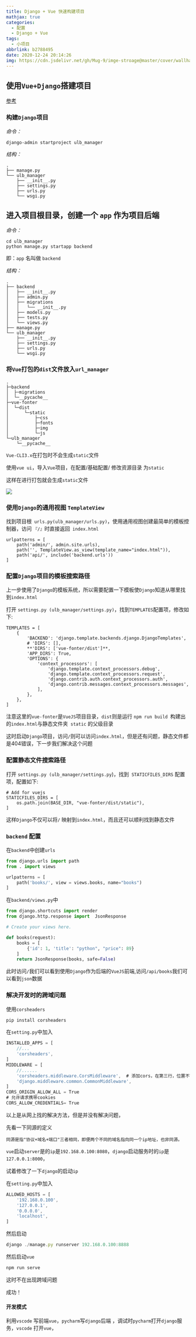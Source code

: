```yaml
---
title: Django + Vue 快速构建项目
mathjax: true
categories:
  - 配置
  - Django + Vue
tags:
  - 小项目
abbrlink: b2788495
date: 2020-12-24 20:14:26
img: https://cdn.jsdelivr.net/gh/Mug-9/imge-stroage@master/cover/wallhaven-l3917p.150hewd0j7k0.png
---
```


## 使用`Vue+Django`搭建项目

[参考](https://zhuanlan.zhihu.com/p/25080236)

### 构建`Django`项目

*命令：*

```text
django-admin startproject ulb_manager
```

*结构：*

```text
.
├── manage.py
└── ulb_manager
    ├── __init__.py
    ├── settings.py
    ├── urls.py
    └── wsgi.py
```

## 进入项目根目录，创建一个 `app` 作为项目后端

*命令：*

```text
cd ulb_manager
python manage.py startapp backend
```

即：`app` 名叫做 `backend`

*结构：*

```text
.
├── backend
│   ├── __init__.py
│   ├── admin.py
│   ├── migrations
│   │   └── __init__.py
│   ├── models.py
│   ├── tests.py
│   └── views.py
├── manage.py
└── ulb_manager
    ├── __init__.py
    ├── settings.py
    ├── urls.py
    └── wsgi.py
```

### 将`Vue`打包的`dist`文件放入`url_manager`

```text
.
├─backend
│  ├─migrations
│  └─__pycache__
├─vue-fonter
│  └─dist
│      └─static
│          ├─css
│          ├─fonts
│          ├─img
│          └─js
└─ulb_manager
    └─__pycache__

```

`Vue-CLI3.x`在打包时不会生成`static`文件

使用`vue ui`，导入`Vue`项目，在配置/基础配置/ 修改资源目录 为`static`

这样在进行打包就会生成`static`文件

![](https://wx1.sinaimg.cn/mw690/0083TyOJly1glz7x4dxvmj31bz0ovn01.jpg)

### 使用`Django`的通用视图 `TemplateView`

找到项目根` urls.py(ulb_manager/urls.py)`，使用通用视图创建最简单的模板控制器，访问 `『/』`时直接返回` index.html`



```text
urlpatterns = [
    path('admin/', admin.site.urls),
    path('', TemplateView.as_view(template_name="index.html")),
    path('api/', include('backend.urls'))
]
```

###  配置`Django`项目的模板搜索路径

上一步使用了`Django`的模板系统，所以需要配置一下模板使`Django`知道从哪里找到`index.html`

打开 `settings.py (ulb_manager/settings.py)`，找到`TEMPLATES`配置项，修改如下:



```text
TEMPLATES = [
    {
        'BACKEND': 'django.template.backends.django.DjangoTemplates',
        # 'DIRS': [],
        **'DIRS': ['vue-fonter/dist']**,
        'APP_DIRS': True,
        'OPTIONS': {
            'context_processors': [
                'django.template.context_processors.debug',
                'django.template.context_processors.request',
                'django.contrib.auth.context_processors.auth',
                'django.contrib.messages.context_processors.messages',
            ],
        },
    },
]
```

注意这里的`vue-fonter`是`VueJS`项目目录，`dist`则是运行 `npm run build `构建出的`index.html`与静态文件夹` static` 的父级目录

这时启动`Django`项目，访问` / `则可以访问`index.html`，但是还有问题，静态文件都是404错误，下一步我们解决这个问题

### 配置静态文件搜索路径

打开 `settings.py (ulb_manager/settings.py`)，找到` STATICFILES_DIRS` 配置项，配置如下:

```text
# Add for vuejs
STATICFILES_DIRS = [
    os.path.join(BASE_DIR, "vue-fonter/dist/static"),
]
```

这样`Django`不仅可以将`/` 映射到`index.html`，而且还可以顺利找到静态文件

### `backend` 配置

在`backend`中创建`urls`

```py
from django.urls import path
from . import views

urlpatterns = [
    path('books/', view = views.books, name="books")
]
```

在`backend/views.py`中

```py
from django.shortcuts import render
from django.http.response import  JsonResponse

# Create your views here.

def books(request):
    books = [
        {'id': 1, 'title': "python", "price": 89}
    ]
    return JsonResponse(books, safe=False)

```

此时访问` / `我们可以看到使用`Django`作为后端的`VueJS`前端,访问`/api/books`我们可以看到`json`数据

### 解决开发时的跨域问题

使用`corsheaders`

```js
pip install corsheaders
```

在`setting.py`中加入

```js
INSTALLED_APPS = [
    //...
    'corsheaders',
]
MIDDLEWARE = [
    //......
    'corsheaders.middleware.CorsMiddleware',  # 添加cors，在第三行，位置不能改
    'django.middleware.common.CommonMiddleware',
]
CORS_ORIGIN_ALLOW_ALL = True
# 允许请求携带cookies
CORS_ALLOW_CREDENTIALS= True 
```

以上是从网上找的解决方法，但是并没有解决问题，

先看一下同源的定义

```
同源是指"协议+域名+端口"三者相同，即便两个不同的域名指向同一个ip地址，也非同源。
```

`vue`启动`server`是的`ip`是`192.168.0.100:8080`，`django`启动服务时的`ip`是`127.0.0.1:8000`，

试着修改了一下`django`的启动`ip`

在`setting.py`中加入

```js
ALLOWED_HOSTS = [
    '192.168.0.100',
    '127.0.0.1',
    '0.0.0.0',
    'localhost',
]
```

然后启动

```js
django ./manage.py runserver 192.168.0.100:8888
```

然后启动`vue`

```js
npm run serve
```

这时不在出现跨域问题 

成功！



#### 开发模式

利用`vscode` 写前端`vue`，`pycharm`写`django`后端 ，调试时`pycharm`打开`django`服务，`vscode` 打开`vue`，